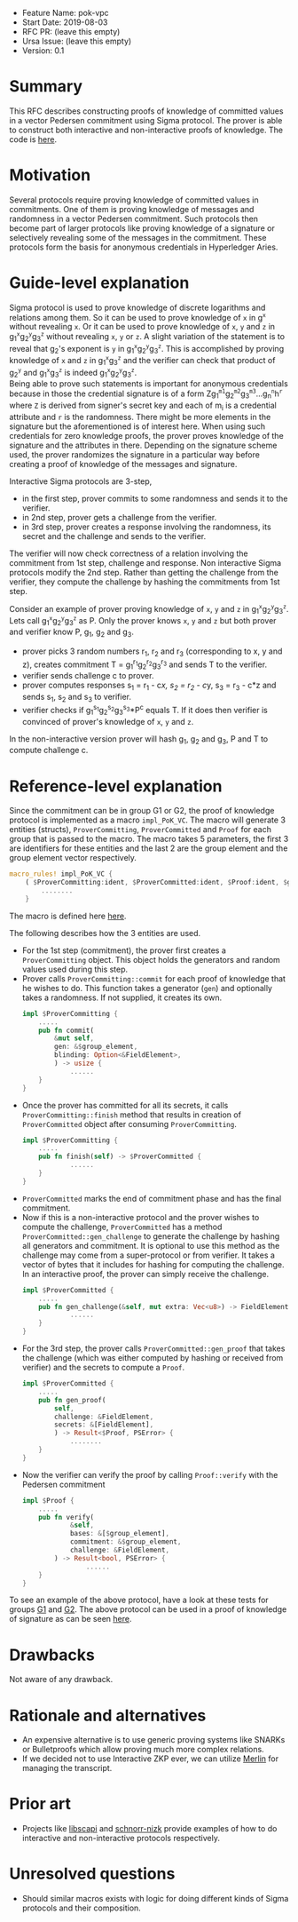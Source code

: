 - Feature Name: pok-vpc
- Start Date: 2019-08-03
- RFC PR: (leave this empty)
- Ursa Issue: (leave this empty)
- Version: 0.1

# Summary
[summary]: #summary

This RFC describes constructing proofs of knowledge of committed values in a vector Pedersen commitment using Sigma protocol. The prover is able to construct both interactive and non-interactive proofs of knowledge. The code is [here](https://github.com/hyperledger/ursa/blob/2067d0543c80eb883721863d7886d4e66f1d655d/libzmix/ps/src/pok_vc.rs).

# Motivation
[motivation]: #motivation

Several protocols require proving knowledge of committed values in commitments. One of them is proving knowledge of messages and randomness in a vector Pedersen commitment. Such protocols then become part of larger protocols like proving knowledge of a signature or selectively revealing some of the messages in the commitment. These protocols form the basis for anonymous credentials in Hyperledger Aries.

# Guide-level explanation
[guide-level-explanation]: #guide-level-explanation

Sigma protocol is used to prove knowledge of discrete logarithms and relations among them. So it can be used to prove knowledge of `x` in g<sup>`x`</sup> without revealing `x`. Or it can be used to prove knowledge of `x`, `y` and `z` in g<sub>1</sub><sup>`x`</sup>g<sub>2</sub><sup>`y`</sup>g<sub>3</sub><sup>`z`</sup> without revealing `x`, `y` or `z`. A slight variation of the statement is to reveal that g<sub>2</sub>'s exponent is `y` in g<sub>1</sub><sup>`x`</sup>g<sub>2</sub><sup>`y`</sup>g<sub>3</sub><sup>`z`</sup>. This is accomplished by proving knowledge of `x` and `z` in g<sub>1</sub><sup>`x`</sup>g<sub>3</sub><sup>`z`</sup> and the verifier can check that product of g<sub>2</sub><sup>`y`</sup> and g<sub>1</sub><sup>`x`</sup>g<sub>3</sub><sup>`z`</sup> is indeed g<sub>1</sub><sup>`x`</sup>g<sub>2</sub><sup>`y`</sup>g<sub>3</sub><sup>`z`</sup>.   
Being able to prove such statements is important for anonymous credentials because in those the credential signature is of a form Zg<sub>1</sub><sup>`m1`</sup>g<sub>2</sub><sup>`m2`</sup>g<sub>3</sub><sup>`m3`</sup>...g<sub>n</sub><sup>`n`</sup>h<sup>`r`</sup> where `Z` is derived from signer's secret key and each of m<sub>i</sub> is a credential attribute and `r` is the randomness. There might be more elements in the signature but the aforementioned is of interest here. When using such credentials for zero knowledge proofs, the prover proves knowledge of the signature and the attributes in there. Depending on the signature scheme used, the prover randomizes the signature in a particular way before creating a proof of knowledge of the messages and signature.

Interactive Sigma protocols are 3-step, 
- in the first step, prover commits to some randomness and sends it to the verifier.
- in 2nd step, prover gets a challenge from the verifier.
- in 3rd step, prover creates a response involving the randomness, its secret and the challenge and sends to the verifier.

The verifier will now check correctness of a relation involving the commitment from 1st step, challenge and response.
Non interactive Sigma protocols modify the 2nd step. Rather than getting the challenge from the verifier, they compute the challenge by hashing the commitments from 1st step.   

Consider an example of prover proving knowledge of `x`, `y` and `z` in g<sub>1</sub><sup>`x`</sup>g<sub>2</sub><sup>`y`</sup>g<sub>3</sub><sup>`z`</sup>. Lets call g<sub>1</sub><sup>`x`</sup>g<sub>2</sub><sup>`y`</sup>g<sub>3</sub><sup>`z`</sup> as P. Only the prover knows `x`, `y` and `z` but both prover and verifier know P, g<sub>1</sub>, g<sub>2</sub> and g<sub>3</sub>. 
- prover picks 3 random numbers r<sub>1</sub>, r<sub>2</sub> and r<sub>3</sub> (corresponding to x, y and z), creates commitment T = g<sub>1</sub><sup>r<sub>1</sub></sup>g<sub>2</sub><sup>r<sub>2</sub></sup>g<sub>3</sub><sup>r<sub>3</sub></sup> and sends T to the verifier.
- verifier sends challenge c to prover.
- prover computes responses s<sub>1</sub> = r<sub>1</sub> - c*x, s<sub>2</sub> = r<sub>2</sub> - c*y, s<sub>3</sub> = r<sub>3</sub> - c*z and sends s<sub>1</sub>, s<sub>2</sub> and s<sub>3</sub> to verifier.
- verifier checks if g<sub>1</sub><sup>s<sub>1</sub></sup>g<sub>2</sub><sup>s<sub>2</sub></sup>g<sub>3</sub><sup>s<sub>3</sub></sup>*P<sup>c</sup> equals T. If it does then verifier is convinced of prover's knowledge of `x`, `y` and `z`.

In the non-interactive version prover will hash g<sub>1</sub>, g<sub>2</sub> and g<sub>3</sub>, P and T to compute challenge c.


# Reference-level explanation
[reference-level-explanation]: #reference-level-explanation

Since the commitment can be in group G1 or G2, the proof of knowledge protocol is implemented as a macro `impl_PoK_VC`. The macro will generate 3 entities (structs), `ProverCommitting`, `ProverCommitted` and `Proof` for each group that is passed to the macro. The macro takes 5 parameters, the first 3 are identifiers for these entities and the last 2 are the group element and the group element vector respectively.

```rust
macro_rules! impl_PoK_VC {
    ( $ProverCommitting:ident, $ProverCommitted:ident, $Proof:ident, $group_element:ident, $group_element_vec:ident ) => {
        ........
    }
```

The macro is defined here [here](https://github.com/hyperledger/ursa/pull/46/files#diff-168ead191b84bf0856f3d153e9da3ba5R14).  

The following describes how the 3 entities are used.
- For the 1st step (commitment), the prover first creates a `ProverCommitting` object. This object holds the generators and random values used during this step. 
- Prover calls `ProverCommitting::commit` for each proof of knowledge that he wishes to do. This function takes a generator (`gen`) and optionally takes a randomness. If not supplied, it creates its own.
    ```rust
    impl $ProverCommitting {
        .....
        pub fn commit(
            &mut self,
            gen: &$group_element,
            blinding: Option<&FieldElement>,
            ) -> usize {
                ......
        }
    }
    ```
- Once the prover has committed for all its secrets, it calls `ProverCommitting::finish` method that results in creation of `ProverCommitted` object after consuming `ProverCommitting`. 
    ```rust
    impl $ProverCommitting {
        .....
        pub fn finish(self) -> $ProverCommitted {
                ......
        }
    }
    ```
- `ProverCommitted` marks the end of commitment phase and has the final commitment.
- Now if this is a non-interactive protocol and the prover wishes to compute the challenge, `ProverCommitted` has a method `ProverCommitted::gen_challenge` to generate the challenge by hashing all generators and commitment. It is optional to use this method as the challenge may come from a super-protocol or from verifier. It takes a vector of bytes that it includes for hashing for computing the challenge. In an interactive proof, the prover can simply receive the challenge.
    ```rust
    impl $ProverCommitted {
        .....
        pub fn gen_challenge(&self, mut extra: Vec<u8>) -> FieldElement {
                ......
        }
    }
    ```
- For the 3rd step, the prover calls `ProverCommitted::gen_proof` that takes the challenge (which was either computed by hashing or received from verifier) and the secrets to compute a `Proof`. 
    ```rust
    impl $ProverCommitted {
        .....
        pub fn gen_proof(
            self,
            challenge: &FieldElement,
            secrets: &[FieldElement],
            ) -> Result<$Proof, PSError> {
                ........
        }
    }
    ```
- Now the verifier can verify the proof by calling `Proof::verify` with the Pedersen commitment
    ```rust
    impl $Proof {
        .....
        pub fn verify(
                &self,
                bases: &[$group_element],
                commitment: &$group_element,
                challenge: &FieldElement,
            ) -> Result<bool, PSError> {
                    ......
        }
    }
    ```

To see an example of the above protocol, have a look at these tests for groups [G1](https://github.com/hyperledger/ursa/pull/46/files#diff-168ead191b84bf0856f3d153e9da3ba5R195) and [G2](https://github.com/hyperledger/ursa/pull/46/files#diff-168ead191b84bf0856f3d153e9da3ba5R211).
The above protocol can be used in a proof of knowledge of signature as can be seen [here](https://github.com/hyperledger/ursa/blob/2067d0543c80eb883721863d7886d4e66f1d655d/libzmix/ps/src/pok_sig.rs).    


# Drawbacks
[drawbacks]: #drawbacks

Not aware of any drawback.

# Rationale and alternatives
[alternatives]: #alternatives

- An expensive alternative is to use generic proving systems like SNARKs or Bulletproofs which allow proving much more complex relations.
- If we decided not to use Interactive ZKP ever, we can utilize [Merlin](https://github.com/dalek-cryptography/merlin) for managing the transcript.


# Prior art
[prior-art]: #prior-art

- Projects like [libscapi](https://github.com/cryptobiu/libscapi) and [schnorr-nizk](https://github.com/adjoint-io/schnorr-nizk) provide examples of how to do interactive and non-interactive protocols respectively.


# Unresolved questions
[unresolved]: #unresolved-questions

- Should similar macros exists with logic for doing different kinds of Sigma protocols and their composition.

